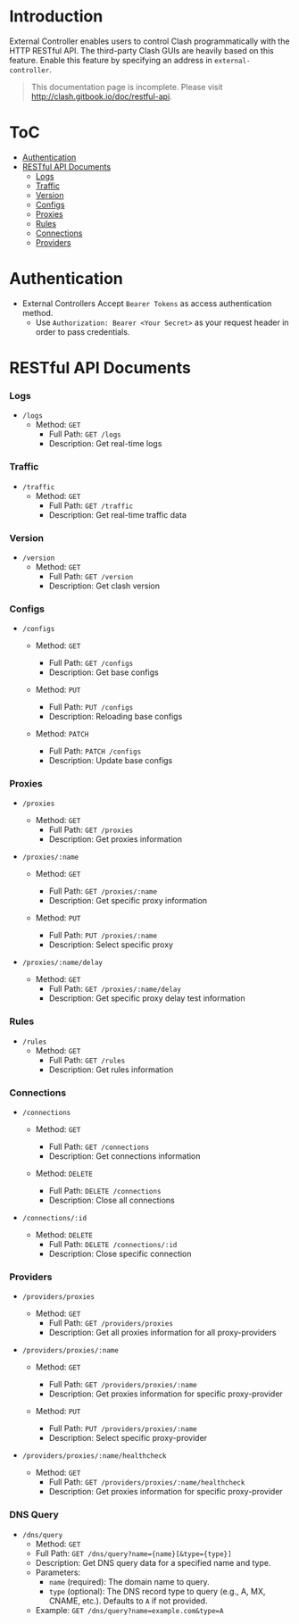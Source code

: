 # Introduction

External Controller enables users to control Clash programmatically with the HTTP RESTful API. The third-party Clash GUIs are heavily based on this feature. Enable this feature by specifying an address in `external-controller`.

> This documentation page is incomplete. Please visit http://clash.gitbook.io/doc/restful-api.

# ToC

* [Authentication](#Authentication)
* [RESTful API Documents](#RESTful%20API%20Documents)
  * [Logs](###Logs)
  * [Traffic](###Traffic)
  * [Version](###Version)
  * [Configs](###Configs)
  * [Proxies](###Proxies)
  * [Rules](###Rules)
  * [Connections](###Connections)
  * [Providers](###Providers)

# Authentication
* External Controllers Accept `Bearer Tokens` as access authentication method.
  * Use `Authorization: Bearer <Your Secret>` as your request header in order to pass credentials.

# RESTful API Documents


### Logs

  * `/logs`
    * Method: `GET`
      * Full Path:  `GET /logs`
      * Description: Get real-time logs

### Traffic

  * `/traffic`
    * Method: `GET`
      * Full Path:  `GET /traffic`
      * Description: Get real-time traffic data

### Version

  * `/version`
    * Method: `GET`
      * Full Path:  `GET /version`
      * Description: Get clash version

### Configs

  * `/configs`
    * Method: `GET`
      * Full Path:  `GET /configs`
      * Description: Get base configs
      
    * Method: `PUT`
      * Full Path: `PUT /configs`
      * Description: Reloading base configs

    * Method: `PATCH`
      * Full Path:  `PATCH /configs`
      * Description: Update base configs

### Proxies

  * `/proxies`
    * Method: `GET`
      * Full Path:  `GET /proxies`
      * Description: Get proxies information

  * `/proxies/:name`
    * Method: `GET`
      * Full Path:  `GET /proxies/:name`
      * Description: Get specific proxy information

    * Method: `PUT`
      * Full Path:  `PUT /proxies/:name`
      * Description: Select specific proxy

  * `/proxies/:name/delay`
    * Method: `GET`
      * Full Path:  `GET /proxies/:name/delay`
      * Description: Get specific proxy delay test information

### Rules

  * `/rules`
    * Method: `GET`
      * Full Path:  `GET /rules`
      * Description: Get rules information

### Connections

  * `/connections`
    * Method: `GET`
      * Full Path:  `GET /connections`
      * Description: Get connections information

    * Method: `DELETE`
      * Full Path:  `DELETE /connections`
      * Description: Close all connections

  * `/connections/:id`
    * Method: `DELETE`
      * Full Path:  `DELETE /connections/:id`
      * Description: Close specific connection

### Providers

  * `/providers/proxies`
    * Method: `GET`
      * Full Path:  `GET /providers/proxies`
      * Description: Get all proxies information for all proxy-providers

  * `/providers/proxies/:name`
    * Method: `GET`
      * Full Path:  `GET /providers/proxies/:name`
      * Description: Get proxies information for specific proxy-provider

    * Method: `PUT`
      * Full Path:  `PUT /providers/proxies/:name`
      * Description: Select specific proxy-provider

  * `/providers/proxies/:name/healthcheck`
    * Method: `GET`
      * Full Path:  `GET /providers/proxies/:name/healthcheck`
      * Description: Get proxies information for specific proxy-provider

### DNS Query

- `/dns/query`
  - Method: `GET`
  - Full Path: `GET /dns/query?name={name}[&type={type}]`
  - Description: Get DNS query data for a specified name and type.
  - Parameters:
    - `name` (required): The domain name to query.
    - `type` (optional): The DNS record type to query (e.g., A, MX, CNAME, etc.). Defaults to `A` if not provided.
  - Example: `GET /dns/query?name=example.com&type=A`
